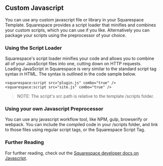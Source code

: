 Custom Javascript
-----------------

You can use any custom javascript file or library in your Squarespace Template. Squarespace provides a script loader that minifies and combines your custom scripts, which you can use if you like. Alternatively you can package your scripts using the preprocessor of your choice.

### Using the Script Loader

Squarespace's script loader minifies your code and allows you to combine all of your JavaScript files into one, cutting down on HTTP requests. Loading JavaScript in Squarespace is very similar to the standard script tag syntax in HTML. The syntax is outlined in the code sample below.

    <squarespace:script src="plugin.js" combo="true" />
    <squarespace:script src="site.js" combo="true" />

> NOTE: The script's src path is relative to the template /scripts folder.

### Using your own Javascript Preprocessor

You can use any javascript workflow tool, like NPM, gulp, browserify or webpack. You can include the compiled code in your /scripts folder, and link to those files using regular script tags, or the Squarespace Script Tag.

### Further Reading

For further reading, check out the [Squarespace developer docs on Javascript](https://developers.squarespace.com/custom-javascript/).